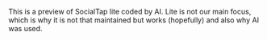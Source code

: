 This is a preview of SocialTap lite coded by AI. 
Lite is not our main focus, which is why it is not that maintained but works (hopefully)
and also why AI was used.
